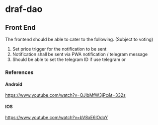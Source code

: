 # draf-dao
## Front End
The frontend should be able to cater to the following. (Subject to voting)

1) Set price trigger for the notification to be sent
2) Notification shall be sent via PWA notification / telegram message
3) Should be able to set the telegram ID if use telegram or 

### References
#### Android

https://www.youtube.com/watch?v=QJlbMfW3jPc&t=332s

#### IOS

https://www.youtube.com/watch?v=bV8xE6lOdoY